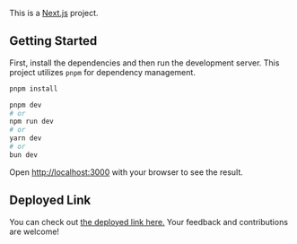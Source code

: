 This is a [Next.js](https://nextjs.org/) project.

## Getting Started

First, install the dependencies and then run the development server. This project utilizes `pnpm` for dependency management.

```bash
pnpm install
```

```bash
pnpm dev
# or
npm run dev
# or
yarn dev
# or
bun dev
```

Open [http://localhost:3000](http://localhost:3000) with your browser to see the result.

## Deployed Link

You can check out [the deployed link here.](https://ensemble-website.vercel.app/) Your feedback and contributions are welcome!
